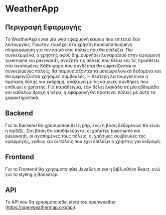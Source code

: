 # WeatherApp

## Περιγραφή Εφαρμογής

Το WeatherApp είναι μία web εφαρμογή καιρού που επιτελεί δύο λειτουργίες. Πρώτον, παρέχει στο χρήστη προσωποποιημένη πληροφόρηση για τον καιρό στις πόλεις που θα επιλέξει. Πιο συγκεκριμένα, ο χρήστης αφού δημιουργήσει λογαριασμό στην εφαρμογή (username και password), αναζητά τις πόλεις που θέλει και τις προσθέτει στα αγαπημένα. Κάθε φορά που συνδέεται θα εμφανίζονται οι συγκεριμένες πόλεις, θα παρουσιάζονται τα μετεωρολογικά δεδομένα και θα εμφανίζονται χρήσιμες συμβουλές. Η δεύτερη λειτουργία είναι η πρόταση πόλης για εκδρομή, ανάλογα με τις καιρικές συνθήκες που επιθυμεί ο χρήστης. Για παράδειγμα, εάν θέλει λιακάδα σε μία εβδομάδα και καθόλου βροχή ή αέρα, η εφαρμογή θα προτείνει πόλεις με αυτά τα χαρακτηριστικά.     

## Backend

Για το Backend θα χρησιμοποιηθεί η php, ενώ η βάση δεδομένων θα είναι η mySQL. Στη βάση θα αποθηκεύονται οι χρήστες (username και password), οι αγαπημένες τους πόλεις, οι χρήσιμες συμβουλές της εφαρμογής, καθώς και οι πόλεις που έχει επιλέξει ο χρήστης για εκδρομή.   

## Frontend

Για το Frontend θα χρησιμοποιηθεί JavaScript και η βιβλιοθήκη React, ενώ για το styling η Bootstrap.

## API

Το API που θα χρησιμοποιηθεί είναι του openweather (https://openweathermap.org/api).
